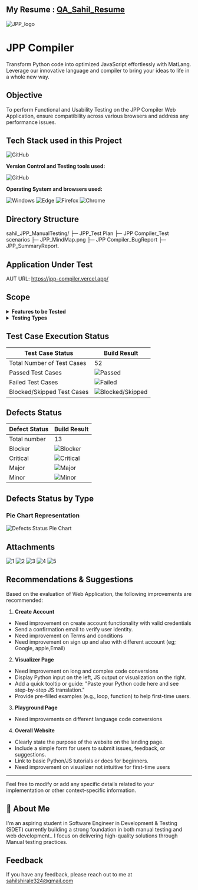 ## My Resume :    [QA_Sahil_Resume](https://1drv.ms/w/c/b125768f2c10903c/EUNA0Sh7G4pOpXSN8u5ieoAB_MHMLLhM4cY2sZvBCb2D1Q?e=iwQRWD)

![JPP_logo](https://github.com/user-attachments/assets/9a46539a-63a3-4348-bf93-ebe8e326396b)

# JPP Compiler

Transform Python code into optimized JavaScript effortlessly with MatLang. 
Leverage our innovative language and compiler to bring your ideas to life in a whole new way.

## Objective

To perform Functional and Usability Testing on the JPP Compiler Web Application, ensure compatibility across various browsers and address any performance issues.

## Tech Stack used in this Project

<img alt="GitHub" src="https://img.shields.io/badge/Microsoft_Excel-217346?style=for-the-badge&logo=microsoft-excel&logoColor=white" />

**Version Control and Testing tools used:**

<img alt="GitHub" src="https://img.shields.io/badge/GitHub-181717?logo=github&logoColor=white&style=flat" />

**Operating System and browsers used:**

<img alt="Windows" src="https://img.shields.io/badge/Windows-00ADEF?logo=windows&logoColor=white&style=flat" />
<img alt="Edge" src="https://img.shields.io/badge/Edge-5C2D91?logo=microsoft-edge&logoColor=white&style=flat" />
<img alt="Firefox" src="https://img.shields.io/badge/Firefox-FF9500?logo=firefox-browser&logoColor=white&style=flat" />
<img alt="Chrome" src="https://img.shields.io/badge/Chrome-4285F4?logo=google-chrome&logoColor=white&style=flat" />

## Directory Structure
sahil_JPP_ManualTesting/
├─ JPP_Test Plan
├─ JPP Compiler_Test scenarios
├─ JPP_MindMap.png
├─ JPP Compiler_BugReport
├─ JPP_SummaryReport.

## Application Under Test 

AUT URL: https://jpp-compiler.vercel.app/

## Scope 
<details>
<summary><strong>Features to be Tested</strong></summary>

- Register
- Login
- Navbar
- Visulizer
- Convert Python code into js 
- Code playground
- MatLang Language
- Connect 
- Sign up


</details>

<details>
<summary><strong>Testing Types</strong></summary>

- Functional Testing
- Usability Testing
- Compatibility Testing

</details>

## Test Case Execution Status

| Test Case Status            | Build Result        |
|-----------------------------|---------------------|
| Total Number of Test Cases  | 52                  |
| Passed Test Cases           | ![Passed](https://img.shields.io/badge/-39-green) |
| Failed Test Cases           | ![Failed](https://img.shields.io/badge/-13-red) |
| Blocked/Skipped Test Cases  | ![Blocked/Skipped](https://img.shields.io/badge/-0-yellow) |

## Defects Status

| Defect Status   | Build Result |        
|-----------------|--------------|
| Total number    | 13           |                  
| Blocker         | ![Blocker](https://img.shields.io/badge/-4-red) |
| Critical        | ![Critical](https://img.shields.io/badge/-5-orange) |
| Major           | ![Major](https://img.shields.io/badge/-2-yellow) |
| Minor           | ![Minor](https://img.shields.io/badge/-2-green) |   

## Defects Status by Type

### Pie Chart Representation

![Defects Status Pie Chart](https://image-charts.com/chart?cht=p&chd=t:10,4&chs=300x300&chl=Functional(10)|Usability(3)&chco=FF6347,FFD700)


## Attachments

![1](https://github.com/user-attachments/assets/a476f106-5e74-4db2-bd33-1f2fb4d9da7a)
![2](https://github.com/user-attachments/assets/15a8e44c-ff2f-43f8-8017-623d1da01df8)
![3](https://github.com/user-attachments/assets/58b1f247-1eec-4e0a-b56c-d780a3a3b037)
![4](https://github.com/user-attachments/assets/8be18ca2-e143-4b1a-8acc-ac7ebb079207)
![5](https://github.com/user-attachments/assets/8b71abaf-67aa-4238-bc44-65ec5e180832)


## Recommendations & Suggestions

Based on the evaluation of Web Application, the following improvements are recommended:

1. **Create Account**
-	Need improvement on create account functionality with valid credentials  
-	Send a confirmation email to verify user identity.
-	Need improvement on Terms and conditions 
-	Need improvement on sign up and also with different account (eg; Google, apple,Email)
2. **Visualizer Page**
-	Need improvement on long and complex code  conversions 
-	 Display Python input on the left, JS output or visualization on the right.
-	Add a quick tooltip or guide: "Paste your Python code here and see step-by-step JS translation."
-	Provide pre-filled examples (e.g., loop, function) to help first-time users.
3. **Playground Page** 
-	Need improvements on different language code conversions 
4. **Overall Website**
-	Clearly state the purpose of the website on the landing page.
-	 Include a simple form for users to submit issues, feedback, or suggestions.
-	Link to basic Python/JS tutorials or docs for beginners.
-	Need improvement on visualizer not intuitive for first-time users

---

Feel free to modify or add any specific details related to your implementation or other context-specific information.

## 🚀 About Me

I'm an  aspiring student in Software Engineer in Development & Testing (SDET) currently building a strong foundation in both manual testing and web development.. I focus on delivering high-quality solutions through Manual testing practices.

## Feedback

If you have any feedback, please reach out to me at sahilshirale324@gmail.com
